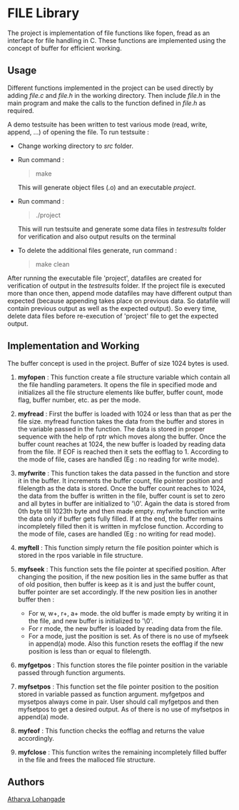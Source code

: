 # FILE Library
The project is implementation of file functions like fopen, fread as an interface for file handling in C. These functions are implemented using the concept of buffer for efficient working.

## Usage
Different functions implemented in the project can be used directly by adding *file.c* and *file.h* in the working directory. Then include *file.h* in the main program and make the calls to the function defined in *file.h* as required.

A demo testsuite has been written to test various mode (read, write, append, ...) of opening the file.
To run testsuite :
-   Change working directory to *src* folder.
-   Run command :
    >   make

    This will generate object files (.o) and an executable *project*.
-   Run command :
    >   ./project

    This will run testsuite and generate some data files in *testresults* folder for verification and also output results on the terminal
-   To delete the additional files generate, run command :
    >   make clean

After running the executable file 'project', datafiles are created for verification of output in the *testresults* folder. If the project file is executed more than once then, append mode datafiles may have different output than expected (because appending takes place on previous data. So datafile will contain previous output as well as the expected output). So every time, delete data files before re-execution of 'project' file to get the expected output.

## Implementation and Working
The buffer concept is used in the project. Buffer of size 1024 bytes is used.

1. **myfopen** : This function create a file structure variable which contain all the file handling parameters. It opens the file in specified mode and initializes all the file structure elements like buffer, buffer count, mode flag, buffer number, etc. as per the mode.

2. **myfread** : First the buffer is loaded with 1024 or less than that as per the file size. myfread function takes the data from the buffer and stores in the variable passed in the function. The data is stored in proper sequence with the help of rptr which moves along the buffer. Once the buffer count reaches at 1024, the new buffer is loaded by reading data from the file. If EOF is reached then it sets the eofflag to 1. According to the mode of file, cases are handled (Eg : no reading for write mode).

3. **myfwrite** : This function takes the data passed in the function and store it in the buffer. It increments the buffer count, file pointer position and filelength as the data is stored. Once the buffer count reaches to 1024, the data from the buffer is written in the file, buffer count is set to zero and all bytes in buffer are initialized to '\0'. Again the data is stored from 0th byte till 1023th byte and then made empty. myfwrite function write the data only if buffer gets fully filled. If at the end, the buffer remains incompletely filled then it is written in myfclose function. According to the mode of file, cases are handled (Eg : no writing for read mode).

4. **myftell** : This function simply return the file position pointer which is stored in the rpos variable in file structure.

5. **myfseek** : This function sets the file pointer at specified position. After changing the position, if the new position lies in the same buffer as that of old position, then buffer is keep as it is and just the buffer count, buffer pointer are set accordingly. If the new position lies in another buffer then :
    -    For w, w+, r+, a+ mode. the old buffer is made empty by writing it in the file, and new buffer is initialized to '\0'.
    -    For r mode, the new buffer is loaded by reading data from the file.
    -    For a mode, just the position is set. As of there is no use of myfseek in append(a) mode. Also this function resets the eofflag if the new position is less than or equal to filelength.

6. **myfgetpos** : This function stores the file pointer position in the variable passed through function arguments.

7. **myfsetpos** : This function set the file pointer position to the position stored in variable passed as function argument. myfgetpos and mysetpos always come in pair. User should call myfgetpos and then myfsetpos to get a desired output. As of there is no use of myfsetpos in append(a) mode.

8. **myfeof** : This function checks the eofflag and returns the value accordingly.

9. **myfclose** : This function writes the remaining incompletely filled buffer in the file and frees the malloced file structure.

## Authors
[Atharva Lohangade](https://github.com/athlohangade)
